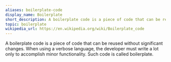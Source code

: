 ```yaml
---
aliases: boilerplate-code
display_name: Boilerplate
short_description: A boilerplate code is a piece of code that can be reused without significant changes.
topic: boilerplate
wikipedia_url: https://en.wikipedia.org/wiki/Boilerplate_code
---
```

A boilerplate code is a piece of code that can be reused without significant changes. When using a verbose language, the developer must write a lot only to accomplish minor functionality. Such code is called boilerplate.
